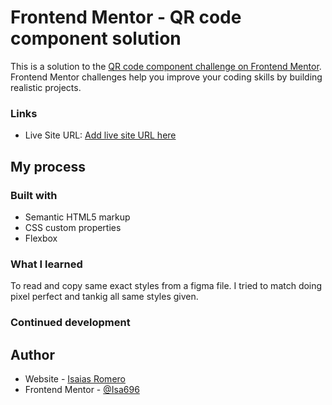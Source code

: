 # Frontend Mentor - QR code component solution

This is a solution to the [QR code component challenge on Frontend Mentor](https://www.frontendmentor.io/challenges/qr-code-component-iux_sIO_H). Frontend Mentor challenges help you improve your coding skills by building realistic projects.


### Links

- Live Site URL: [Add live site URL here]([https://your-live-site-url.com](https://qr-code-component-psi-five.vercel.app/))

## My process

### Built with

- Semantic HTML5 markup
- CSS custom properties
- Flexbox

### What I learned

To read and copy same exact styles from a figma file. I tried to match doing pixel perfect and tankig all same styles given.

### Continued development


## Author

- Website - [Isaias Romero](https://isa696-portfolio.vercel.app/)
- Frontend Mentor - [@Isa696](https://www.frontendmentor.io/profile/Isa696)
